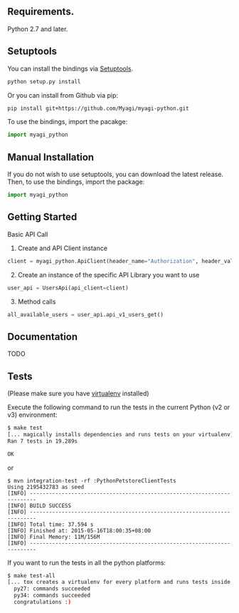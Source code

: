 ## Requirements.
Python 2.7 and later.

## Setuptools
You can install the bindings via [Setuptools](http://pypi.python.org/pypi/setuptools).

```sh
python setup.py install
```

Or you can install from Github via pip:

```sh
pip install git+https://github.com/Myagi/myagi-python.git
```

To use the bindings, import the pacakge:

```python
import myagi_python
```

## Manual Installation
If you do not wish to use setuptools, you can download the latest release.
Then, to use the bindings, import the package:

```python
import myagi_python
```

## Getting Started

Basic API Call

1. Create and API Client instance
```python
client = myagi_python.ApiClient(header_name="Authorization", header_value="JWT <YOUR_JWT_TOKEN>")
```
2. Create an instance of the specific API Library you want to use
```python
user_api = UsersApi(api_client=client)
```
3. Method calls
```python
all_available_users = user_api.api_v1_users_get()
```


## Documentation

TODO

## Tests

(Please make sure you have [virtualenv](http://docs.python-guide.org/en/latest/dev/virtualenvs/) installed)

 Execute the following command to run the tests in the current Python (v2 or v3) environment:

```sh
$ make test
[... magically installs dependencies and runs tests on your virtualenv]
Ran 7 tests in 19.289s

OK
```
or

```
$ mvn integration-test -rf :PythonPetstoreClientTests
Using 2195432783 as seed
[INFO] ------------------------------------------------------------------------
[INFO] BUILD SUCCESS
[INFO] ------------------------------------------------------------------------
[INFO] Total time: 37.594 s
[INFO] Finished at: 2015-05-16T18:00:35+08:00
[INFO] Final Memory: 11M/156M
[INFO] ------------------------------------------------------------------------
```
If you want to run the tests in all the python platforms:

```sh
$ make test-all
[... tox creates a virtualenv for every platform and runs tests inside of each]
  py27: commands succeeded
  py34: commands succeeded
  congratulations :)
```
